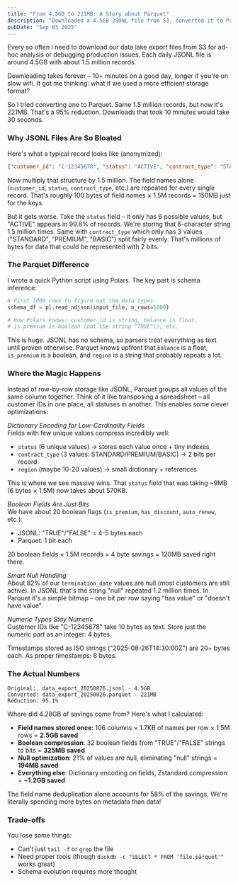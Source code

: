```yaml
---
title: "From 4.5GB to 221MB: A Story about Parquet"
description: "Downloaded a 4.5GB JSONL file from S3, converted it to Parquet, and it shrunk to 221MB. Here's what's actually happening under the hood."
pubDate: "Sep 03 2025"
---
```


Every so often I need to download our data lake export files from S3 for ad-hoc analysis or debugging production issues. Each daily JSONL file is around 4.5GB with about 1.5 million records.

Downloading takes forever – 10+ minutes on a good day, longer if you're on slow wifi. It got me thinking: what if we used a more efficient storage format?

So I tried converting one to Parquet. Same 1.5 million records, but now it's 221MB. That's a 95% reduction. Downloads that took 10 minutes would take 30 seconds.

### Why JSONL Files Are So Bloated

Here's what a typical record looks like (anonymized):

```json
{"customer_id": "C-12345678", "status": "ACTIVE", "contract_type": "STANDARD", "region": "NORTH", "is_premium": "TRUE", "last_updated": "2025-08-26", "balance": -569.04, ...}
```

Now multiply that structure by 1.5 million. The field names alone (`customer_id`, `status`, `contract_type`, etc.) are repeated for every single record. That's roughly 100 bytes of field names × 1.5M records = 150MB just for the keys.

But it gets worse. Take the `status` field – it only has 6 possible values, but "ACTIVE" appears in 99.8% of records. We're storing that 6-character string 1.5 million times. Same with `contract_type` which only has 3 values ("STANDARD", "PREMIUM", "BASIC") split fairly evenly. That's millions of bytes for data that could be represented with 2 bits.

### The Parquet Difference

I wrote a quick Python script using Polars. The key part is schema inference:

```python
# First 1000 rows to figure out the data types
schema_df = pl.read_ndjson(input_file, n_rows=1000)

# Now Polars knows: customer_id is string, balance is float, 
# is_premium is boolean (not the string "TRUE"!), etc.
```

This is huge. JSONL has no schema, so parsers treat everything as text until proven otherwise. Parquet knows upfront that `balance` is a float, `is_premium` is a boolean, and `region` is a string that probably repeats a lot.

### Where the Magic Happens

Instead of row-by-row storage like JSONL, Parquet groups all values of the same column together. Think of it like transposing a spreadsheet – all customer IDs in one place, all statuses in another. This enables some clever optimizations:

*Dictionary Encoding for Low-Cardinality Fields*  
Fields with few unique values compress incredibly well:

- `status` (6 unique values) → stores each value once + tiny indexes
- `contract_type` (3 values: STANDARD/PREMIUM/BASIC) → 2 bits per record
- `region` (maybe 10-20 values) → small dictionary + references

This is where we see massive wins. That `status` field that was taking ~9MB (6 bytes × 1.5M) now takes about 570KB.

*Boolean Fields Are Just Bits*  
We have about 20 boolean flags (`is_premium`, `has_discount`, `auto_renew`, etc.):

- JSONL: "TRUE"/"FALSE" = 4-5 bytes each
- Parquet: 1 bit each

20 boolean fields × 1.5M records × 4 byte savings = 120MB saved right there.

*Smart Null Handling*  
About 82% of our `termination_date` values are null (most customers are still active). In JSONL that's the string "null" repeated 1.2 million times. In Parquet it's a simple bitmap – one bit per row saying "has value" or "doesn't have value".

*Numeric Types Stay Numeric*  
Customer IDs like "C-12345678" take 10 bytes as text. Store just the numeric part as an integer: 4 bytes.

Timestamps stored as ISO strings ("2025-08-26T14:30:00Z") are 20+ bytes each. As proper timestamps: 8 bytes.

### The Actual Numbers

```
Original:  data_export_20250826.jsonl - 4.5GB
Converted: data_export_20250826.parquet - 221MB
Reduction: 95.1%
```

Where did 4.28GB of savings come from? Here's what I calculated:

- **Field names stored once**: 106 columns × 1.7KB of names per row × 1.5M rows = **2.5GB saved**
- **Boolean compression**: 32 boolean fields from "TRUE"/"FALSE" strings to bits = **325MB saved**
- **Null optimization**: 21% of values are null, eliminating "null" strings = **194MB saved**
- **Everything else**: Dictionary encoding on fields, Zstandard compression = **~1.2GB saved**

The field name deduplication alone accounts for 58% of the savings. We're literally spending more bytes on metadata than data!

### Trade-offs

You lose some things:

- Can't just `tail -f` or `grep` the file
- Need proper tools (though `duckdb -c "SELECT * FROM 'file.parquet'"` works great)
- Schema evolution requires more thought
